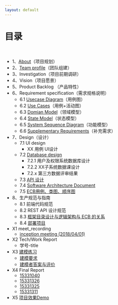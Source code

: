 ```yaml
---
layout: default
---
```


# [](#TOC)目录

&nbsp;&nbsp; 

* 1、[About](./about)（项目规划）
* 2、[Team profile](./team-profile.md)（团队组建）
* 3、Investigation（项目前期调研）
* 4、Vision（项目愿景）
* 5、Product Backlog （产品特性）
* 6、Requirement specification（需求规格说明）
    - 6.1 [Usecase Diagram](./asset/Use_case.png)（用例图）
    - 6.2 [Use Cases](./use_case.md)（用例+活动图）
    - 6.3 [Domian Model](./domain_model.png)（领域模型）
    - 6.4 [State Model](./state_model)（状态模型）
    - 6.5 [System Sequence Diagram](./system_seq_design)（功能模型）
    - 6.6 [Supplementary Requirements](./sup_require)（补充需求）
* 7、Design（设计）
    - 7.1 UI design
        - XX 用例 UI设计
    - 7.2 [Database design](./database_design)
        - 7.2.1 用户及权限系统数据库设计
        - 7.2.2 XX子系统数据课设计 
        - 7.2.x 第三方数据评审结果
    - 7.3 [API 设计](./API_list.md)
    - 7.4 [Software Architecture Document](./software_architecture.md)
    - 7.5 [ECB用例、类图、顺序图](ECB.md)
* 8、生产规范与指南
    - 8.1 前端代码规范
    - 8.2 REST API 设计规范
    - 8.3 [框架目录设计与逻辑架构与 ECB 的关系](./relation.md)
    - 8.4 [部署项目](./deployment.md)
* X1 meet_recording
    - [inception meeting (2018/04/01)](first_meeting_record.md)
* X2 Tech/Work Report
    - 学号-title
* X3 [建模练习](./Asg_OB.md)
    - [建模要求](./Asg_OB.md)
    - [建模者答案与评价](./urls.md)
* X4 Final Report
    - [15331040](./final_report_15331040.md)
    - [15331326](./final_report_15331326)
    - [15331325](./final_report_15331325)
    - [15331311](./final_report_15331311)
 * X5 [项目效果Demo](./demo)
